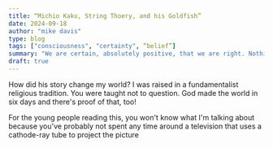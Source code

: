 ```yaml
---
title: “Michio Kaku, String Thoery, and his Goldfish” 
date: 2024-09-18
author: "mike davis"
type: blog
tags: ["consciousness", "certainty", “belief”]
summary: "We are certain, absolutely positive, that we are right. Nothing can penetrate the Pond of our thoughts and existence. Until we see water droplets on the surface. Seeing the droplets, we might ask ourselves, what if we’re..."
draft: true
---
```

How did his story change my world? I was raised in a fundamentalist religious tradition. You were taught not to question. God made the world in six days and there's proof of that, too! 

For the young people reading this, you won't know what I'm talking about because you've probably not spent any time around a television that uses a cathode-ray tube to project the picture